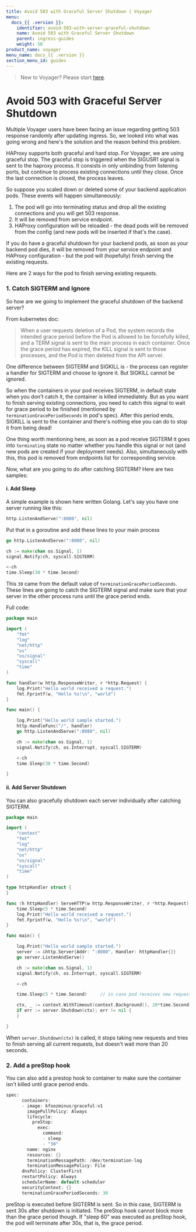 ```yaml
---
title: Avoid 503 with Graceful Server Shutdown | Voyager
menu:
  docs_{{ .version }}:
    identifier: avoid-503-with-server-graceful-shutdown
    name: Avoid 503 with Graceful Server Shutdown
    parent: ingress-guides
    weight: 50
product_name: voyager
menu_name: docs_{{ .version }}
section_menu_id: guides
---
```


> New to Voyager? Please start [here](/docs/concepts/overview.md).

# Avoid 503 with Graceful Server Shutdown

Multiple Voyager users have been facing an issue regarding getting 503 response randomly after updating ingress. So, we looked into what was going wrong and here's the solution and the reason behind this problem.

HAProxy supports both graceful and hard stop. For Voyager, we are using graceful stop. The graceful stop is triggered when the SIGUSR1 signal is sent to the haproxy process. It consists in only unbinding from listening ports, but continue to process existing connections until they close. Once the last connection is closed, the process leaves.

So suppose you scaled down or deleted some of your backend application pods. These events will happen simultaneously:

1. The pod will go into terminating status and drop all the existing connections and you will get 503 response.
2. It will be removed from service endpoint.
3. HAProxy configuration will be reloaded - the dead pods will be removed from the config (and new pods will be inserted if that's the case).

If you do have a graceful shutdown for your backend pods, as soon as your backend pod dies, it will be removed from your service endpoint and HAProxy configuration - but the pod will (hopefully) finish serving the existing requests.

Here are 2 ways for the pod to finish serving existing requests.

### 1. Catch SIGTERM and Ignore

So how are we going to implement the graceful shutdown of the backend server?

From kubernetes doc:

> When a user requests deletion of a Pod, the system records the intended grace period before the Pod is allowed to be forcefully killed, and a TERM signal is sent to the main process in each container. Once the grace period has expired, the KILL signal is sent to those processes, and the Pod is then deleted from the API server.

One difference between SIGTERM and SIGKILL is - the process can register a handler for SIGTERM and choose to ignore it. But SIGKILL cannot be ignored.

So when the containers in your pod receives SIGTERM, in default state when you don't catch it, the container is killed immediately. But as you want to finish serving existing connections, you need to catch this signal to wait for grace period to be finished (mentioned by `terminationGracePeriodSeconds` in pod's spec). After this period ends, SIGKILL is sent to the container and there's nothing else you can do to stop it from being dead!

One thing worth mentioning here, as soon as a pod receive SIGTERM it goes into `terminating` state no matter whether you handle this signal or not (and new pods are created if your deployment needs). Also, simultaneously with this, this pod is removed from endpoints list for corresponding service.

Now, what are you going to do after catching SIGTERM? Here are two samples:

#### i. Add Sleep

A simple example is shown here written Golang. Let's say you have one server running like this:

```go
http.ListenAndServe(":8080", nil)
```

Put that in a goroutine and add these lines to your main process

```go
go http.ListenAndServe(":8080", nil)

ch := make(chan os.Signal, 1)
signal.Notify(ch, syscall.SIGTERM)

<-ch
time.Sleep(30 * time.Second)
```

This `30` came from the default value of `terminationGracePeriodSeconds`. These lines are going to catch the SIGTERM signal and make sure that your server in the other process runs until the grace period ends.

Full code:

```go
package main

import (
	"fmt"
	"log"
	"net/http"
	"os"
	"os/signal"
	"syscall"
	"time"
)

func handler(w http.ResponseWriter, r *http.Request) {
	log.Print("Hello world received a request.")
	fmt.Fprintf(w, "Hello %s!\n", "world")
}

func main() {

	log.Print("Hello world sample started.")
	http.HandleFunc("/", handler)
	go http.ListenAndServe(":8080", nil)

	ch := make(chan os.Signal, 1)
	signal.Notify(ch, os.Interrupt, syscall.SIGTERM)

	<-ch
	time.Sleep(30 * time.Second)

}
```

#### ii. Add Server Shutdown

You can also gracefully shutdown each server individually after catching SIGTERM.

```go
package main

import (
	"context"
	"fmt"
	"log"
	"net/http"
	"os"
	"os/signal"
	"syscall"
	"time"
)

type httpHandler struct {
}

func (h httpHandler) ServeHTTP(w http.ResponseWriter, r *http.Request) {
	time.Sleep(5 * time.Second)
	log.Print("Hello world received a request.")
	fmt.Fprintf(w, "Hello %s!\n", "world")
}

func main() {

	log.Print("Hello world sample started.")
	server := &http.Server{Addr: ":8080", Handler: httpHandler{}}
	go server.ListenAndServe()

	ch := make(chan os.Signal, 1)
	signal.Notify(ch, os.Interrupt, syscall.SIGTERM)

	<-ch

	time.Sleep(5 * time.Second)		// in case pod receives new request

	ctx, _ := context.WithTimeout(context.Background(), 20*time.Second)
	if err := server.Shutdown(ctx); err != nil {
	}

}
```

When `server.Shutdown(ctx)` is called, it stops taking new requests and tries to finish serving all current requests, but doesn't wait more than 20 seconds.

### 2. Add a preStop hook

You can also add a prestop hook to container to make sure the container isn't killed until grace period ends.

```go
spec:
      containers:
      - image: kfoozminus/graceful:v1
        imagePullPolicy: Always
        lifecycle:
          preStop:
            exec:
              command:
              - sleep
              - "30"
        name: nginx
        resources: {}
        terminationMessagePath: /dev/termination-log
        terminationMessagePolicy: File
      dnsPolicy: ClusterFirst
      restartPolicy: Always
      schedulerName: default-scheduler
      securityContext: {}
      terminationGracePeriodSeconds: 30
```

preStop is executed before SIGTERM is sent. So in this case, SIGTERM is sent 30s after shutdown is initiated. The preStop hook cannot block more than the grace period though. If "sleep 60" was executed as preStop hook, the pod will terminate after 30s, that is, the grace period.
